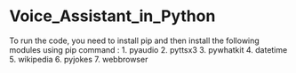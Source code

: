 # Voice_Assistant_in_Python
To run the code, you need to install pip and then install the following modules using pip command : 1. pyaudio 2. pyttsx3 3. pywhatkit 4. datetime 5. wikipedia 6. pyjokes 7. webbrowser
